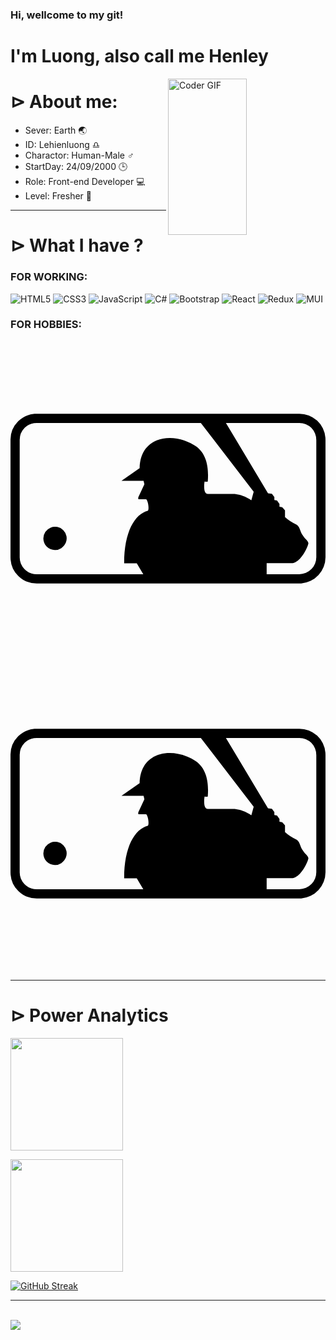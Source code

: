 

### Hi, wellcome to my git!

<h1 align="left">I'm Luong, also call me Henley</h1>


<img align="right" alt="Coder GIF" height=250 width=50% src="https://media1.giphy.com/media/RbDKaczqWovIugyJmW/200.gif" />

### <h1 align="left"> ⊳ About me: </h1>

- Sever: Earth 🌏
- ID: Lehienluong ♎
- Charactor: Human-Male ♂
- StartDay: 24/09/2000 🕒
- Role: Front-end Developer 💻
- Level: Fresher 🦾



<hr>

<h1 align="left">⊳ What I have ?</h1>


### FOR WORKING: 
![HTML5](https://img.shields.io/badge/html5-%23E34F26.svg?style=for-the-badge&logo=html5&logoColor=white)
![CSS3](https://img.shields.io/badge/css3-%231572B6.svg?style=for-the-badge&logo=css3&logoColor=white)
![JavaScript](https://img.shields.io/badge/javascript-%23323330.svg?style=for-the-badge&logo=javascript&logoColor=%23F7DF1E)
![C#](https://img.shields.io/badge/c%23-%23239120.svg?style=for-the-badge&logo=c-sharp&logoColor=white)
![Bootstrap](https://img.shields.io/badge/bootstrap-%23563D7C.svg?style=for-the-badge&logo=bootstrap&logoColor=white)
![React](https://img.shields.io/badge/react-%2338B2AC.svg?style=for-the-badge&logo=react&logoColor=white)
![Redux](https://img.shields.io/badge/redux-%23764ABC.svg?style=for-the-badge&logo=redux&logoColor=white)
![MUI](https://img.shields.io/badge/mui-%23007FFF.svg?style=for-the-badge&logo=mui&logoColor=white)

### FOR HOBBIES:

<svg role="img" viewBox="0 0 24 24" xmlns="http://www.w3.org/2000/svg"><title>MLB</title><path d="M22.003 5.53a1.988 1.988 0 011.99 1.827l.007.177v8.927a2.007 2.007 0 01-1.848 2.002l-.15.006H2.002a2.003 2.003 0 01-1.42-.586 1.979 1.979 0 01-.575-1.245L0 16.46V7.535a1.994 1.994 0 01.583-1.427 2.016 2.016 0 011.242-.57l.176-.007h20.002zm-7.5.703H2.001a1.312 1.312 0 00-.926.375 1.299 1.299 0 00-.374.926v8.927a1.282 1.282 0 00.374.922c.246.245.579.383.926.384h8.116a92.275 92.275 0 00-.495-.843H8.66c0-2.402.812-3.73 1.784-3.995.133-.024.07-.68-.1-.88h-.561c-.09 0-.038-.169-.038-.169l.456-.972-.062-.266H8.455l1.383-.967c.064-2.55 2.68-2.748 4.255-1.686.937.62 1.008 1.849.937 2.698-.012.054-.244.018-.244.018s-.16.937.257.937h1.838c.749-.03 1.472.478 1.472.478l.176-.643-4.026-5.244zm7.5 0h-5.59l3.207 5.36.296.038.187.245v.229l.202.041.188.255v.221l.21.037.211.23v.51c.252.228.536.418.843.563.283.108.315.562.486.803.213.352.505.493.444.69-.143.526-.682 1.414-1.184 1.456h-1.986v.85h2.488a1.3 1.3 0 001.294-1.311V7.534h-.002a1.285 1.285 0 00-1.294-1.3zM4.022 14.404a.888.888 0 01-.638 1.513.879.879 0 01-.88-.888.888.888 0 011.518-.625z"/></svg><svg role="img" viewBox="0 0 24 24" xmlns="http://www.w3.org/2000/svg"><title>MLB</title><path d="M22.003 5.53a1.988 1.988 0 011.99 1.827l.007.177v8.927a2.007 2.007 0 01-1.848 2.002l-.15.006H2.002a2.003 2.003 0 01-1.42-.586 1.979 1.979 0 01-.575-1.245L0 16.46V7.535a1.994 1.994 0 01.583-1.427 2.016 2.016 0 011.242-.57l.176-.007h20.002zm-7.5.703H2.001a1.312 1.312 0 00-.926.375 1.299 1.299 0 00-.374.926v8.927a1.282 1.282 0 00.374.922c.246.245.579.383.926.384h8.116a92.275 92.275 0 00-.495-.843H8.66c0-2.402.812-3.73 1.784-3.995.133-.024.07-.68-.1-.88h-.561c-.09 0-.038-.169-.038-.169l.456-.972-.062-.266H8.455l1.383-.967c.064-2.55 2.68-2.748 4.255-1.686.937.62 1.008 1.849.937 2.698-.012.054-.244.018-.244.018s-.16.937.257.937h1.838c.749-.03 1.472.478 1.472.478l.176-.643-4.026-5.244zm7.5 0h-5.59l3.207 5.36.296.038.187.245v.229l.202.041.188.255v.221l.21.037.211.23v.51c.252.228.536.418.843.563.283.108.315.562.486.803.213.352.505.493.444.69-.143.526-.682 1.414-1.184 1.456h-1.986v.85h2.488a1.3 1.3 0 001.294-1.311V7.534h-.002a1.285 1.285 0 00-1.294-1.3zM4.022 14.404a.888.888 0 01-.638 1.513.879.879 0 01-.88-.888.888.888 0 011.518-.625z"/></svg>

<hr/>
<h1 align="left">
⊳ Power Analytics</h1>



<p>
<a href="https://github.com/luongic">
  <img height="180em" src="https://github-readme-stats-eight-theta.vercel.app/api?username=luongic&show_icons=true&theme=midnight-purple&include_all_commits=true&count_private=true"/>
</a>
</p>

<p>
<a href="https://github.com/luongic">
  <img height="180em" src="https://github-readme-stats-eight-theta.vercel.app/api/top-langs/?username=luongic&layout=compact&langs_count=15&theme=midnight-purple"/>
</a>
</p>

[![GitHub Streak](https://github-readme-streak-stats.herokuapp.com?user=luongic&theme=highcontrast&hide_border=true&date_format=j%2Fn%5B%2FY%5D&background=000000&sideLabels=7F3ACE&ring=7F3ACE&fire=178600&currStreakLabel=178600&dates=FFFFFF&currStreakNum=FFFFFF&stroke=178600&sideNums=178600)](https://git.io/streak-stats)
<hr />
<br>
<img src="https://komarev.com/ghpvc/?username=luongic&color=blueviolet">



